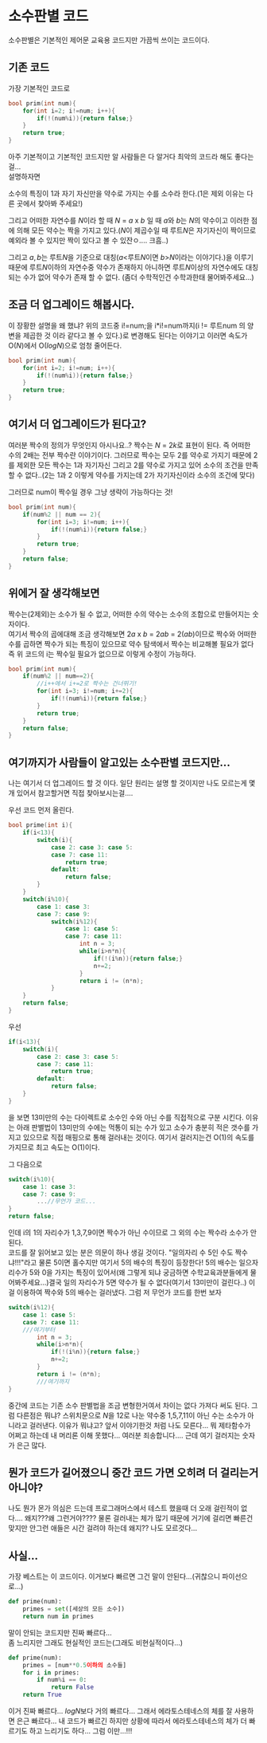 # 소수판별 코드
소수판별은 기본적인 제어문 교육용 코드지만 가끔씩 쓰이는 코드이다.
## 기존 코드
가장 기본적인 코드로
```cpp
bool prim(int num){
    for(int i=2; i!=num; i++){
        if(!(num%i)){return false;}
    }
    return true;
}
```
아주 기본적이고 기본적인 코드지만 알 사람들은 다 알거다 최악의 코드라 해도 좋다는걸...  
설명하자면

소수의 특징이 1과 자기 자신만을 약수로 가지는 수를 소수라 한다.(1은 제외 이유는 다른 곳에서 찾아봐 주세요!)

그리고 어떠한 자연수를 $N$이라 할 때 $N$ = $a$ x $b$ 일 때 
$a$와 $b$는 $N$의 약수이고 이러한 점에 의해 모든 약수는 짝을 가지고 있다.($N$이 제곱수일 때 루트$N$은 자기자신이 짝이므로 예외라 볼 수 있지만 짝이 있다고 볼 수 있잔ㅇ.... 크흠..)

그리고 $a,b$는 루트$N$을 기준으로 대칭($a$<루트$N$이면 $b$>$N$이라는 이야기다.)을 이루기 때문에 루트$N$이하의 자연수중 약수가 존재하지 아니하면 루트$N$이상의 자연수에도 대칭되는 수가 없어 약수가 존재 할 수 없다. (좀더 수학적인건 수학과한태 물어봐주세요...)

## 조금 더 업그레이드 해봅시다.
이 장황한 설명을 왜 했냐? 위의 코드중 i!=num;을 i*i!=num까지(i != 루트num 의 양변을 제곱한 것 이라 같다고 볼 수 있다.)로 변경해도 된다는 이야기고 이러면 속도가 O($N$)에서 O($log N$)으로 엄청 줄어든다.
```cpp
bool prim(int num){
    for(int i=2; i!=num; i++){
        if(!(num%i)){return false;}
    }
    return true;
}
```

## 여기서 더 업그레이드가 된다고?
여러분 짝수의 정의가 무엇인지 아시나요..?
짝수는 $N$ = $2k$로 표현이 된다.
즉 어떠한 수의 2배는 전부 짝수란 이야기이다.
그러므로 짝수는 모두 2를 약수로 가지기 때문에 2를 제외한 모든 짝수는 1과 자기자신 그리고 2를 약수로 가지고 있어 소수의 조건을 만족할 수 없다..(2는 1과 2 이렇게 약수를 가지는데 2가 자기자신이라 소수의 조건에 맞다)

그러므로 num이 짝수일 경우 그냥 생략이 가능하다는 것!

```cpp
bool prim(int num){
    if(num%2 || num == 2){
        for(int i=3; i!=num; i++){
            if(!(num%i)){return false;}
        }
        return true;
    }
    return false;
}
```

## 위에거 잘 생각해보면
짝수는(2제외)는 소수가 될 수 없고, 어떠한 수의 약수는 소수의 조합으로 만들어지는 숫자이다.  
여기서 짝수의 곱에대해 조금 생각해보면 $2a$ x $b$ = $2ab$ = $2(ab)$이므로 짝수와 어떠한 수를 곱하면 짝수가 되는 특징이 있으므로 약수 탐색에서 짝수는 비교해볼 필요가 없다 즉 위 코드의 i는 짝수일 필요가 없으므로 이렇게 수정이 가능하다.

```cpp
bool prim(int num){
    if(num%2 || num==2){
        //i++에서 i+=2로 짝수는 건너뛰기!
        for(int i=3; i!=num; i+=2){
            if(!(num%i)){return false;}
        }
        return true;
    }
    return false;
}
```
## 여기까지가 사람들이 알고있는 소수판별 코드지만...
나는 여기서 더 업그레이드 할 것 이다. 일단 원리는 설명 할 것이지만 나도 모르는게 몇개 있어서 참고할거면 직접 찾아보시는걸....

우선 코드 먼저 올린다.
```cpp
bool prime(int i){
	if(i<13){
		switch(i){
			case 2: case 3: case 5:
			case 7:	case 11:
				return true;
			default:
				return false;
		}
	}
	switch(i%10){
		case 1: case 3:
		case 7: case 9:
			switch(i%12){
				case 1: case 5:
				case 7: case 11:
					int n = 3;
					while(i>n*n){
						if(!(i%n)){return false;}
						n+=2;
					}
					return i != (n*n);
			}
	}
	return false;
}
```
우선
```cpp
if(i<13){
    switch(i){
        case 2: case 3: case 5:
        case 7:	case 11:
            return true;
        default:
            return false;
    }
}
```
을 보면 13미만의 수는 다이렉트로 소수인 수와 아닌 수를 직접적으로 구분 시킨다. 이유는 아래 판별법이 13미만의 수에는 먹통이 되는 수가 있고 소수가 충분히 적은 갯수를 가지고 있으므로 직접 매핑으로 통해 걸러내는 것이다.
여기서 걸러지는건 O(1)의 속도를 가지므로 최고 속도는 O(1)이다.

그 다음으로 
```cpp
switch(i%10){
    case 1: case 3:
    case 7: case 9:
        ...//무언가 코드...
}
return false;
```
인데 i의 1의 자리수가 1,3,7,9이면 짝수가 아닌 수이므로 그 외의 수는 짝수라 소수가 안된다.  
코드를 잘 읽어보고 있는 분은 의문이 하나 생길 것이다. "일의자리 수 5인 수도 짝수냐!!!"라고 물론 5이면 홀수지만 여기서 5의 배수의 특징이 등장한다! 5의 배수는 일으자리수가 5와 0을 가지는 특징이 있어서(왜 그렇게 되냐 궁금하면 수학교육과분들에게 물어봐주세요...)결국 일의 자리수가 5면 약수가 될 수 없다(여기서 13미만이 걸린다..)
이걸 이용하여 짝수와 5의 배수는 걸러냈다.
그럼 저 무언가 코드를 한번 보자
```cpp
switch(i%12){
    case 1: case 5:
    case 7: case 11:
    ///여기부터
        int n = 3;
        while(i>n*n){
            if(!(i%n)){return false;}
            n+=2;
        }
        return i != (n*n);
        ///여기까지
}
```
중간에 코드는 기존 소수 판별법을 조금 변형한거여서 차이는 없다 가져다 써도 된다.
그럼 다른점은 뭐냐? 스위치문으로 $N$을 12로 나눈 약수중 1,5,7,11이 아닌 수는 소수가 아니라고 걸러낸다.
이유가 뭐냐고? 앞서 이야기한것 처럼 나도 모른다... 뭐 제타함수가 어쩌고 하는데 내 머리론 이해 못했다... 여러분 죄송합니다.... 근데 여기 걸러지는 숫자가 은근 많다.

## 뭔가 코드가 길어졌으니 중간 코드 가면 오히려 더 걸리는거 아니야?
나도 뭔가 몬가 의심은 드는데 프로그래머스에서 테스트 했을때 더 오래 걸린적이 없다.... 왜지???왜 그런거야???? 물론 걸러내는 체가 많기 때문에 거기에 걸리면 빠른건 맞지만 안그런 애들은 시간 걸려야 하는데 왜지?? 나도 모르것다...

## 사실...
가장 베스트는 이 코드이다. 이거보다 빠르면 그건 말이 안된다...(귀찮으니 파이선으로...)
```python
def prime(num):
    primes = set([세상의 모든 소수])
    return num in primes
```
말이 안되는 코드지만 진짜 빠르다...  
좀 느리지만 그래도 현실적인 코드는(그래도 비현실적이다...)
```python
def prime(num):
    primes = [num**0.5이하의 소수들]
    for i in primes:
        if num%i == 0:
            return False
    return True
```
이거 진짜 빠르다... $log N$보다 거의 빠르다...
그래서 에라토스테네스의 체를 잘 사용하면 은근 빠르다... 내 코드가 빠르긴 하지만 상황에 따라서 에라토스테네스의 체가 더 빠르기도 하고 느리기도 하다... 그럼 이만...!!!